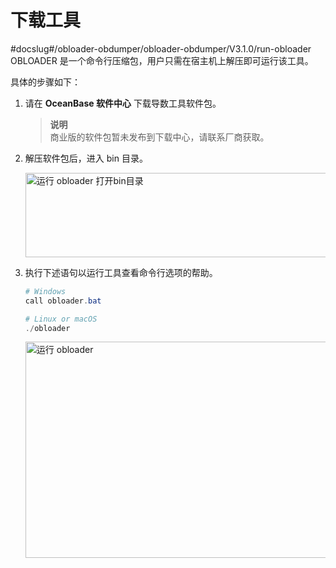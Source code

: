 下载工具 
=========================
#docslug#/obloader-obdumper/obloader-obdumper/V3.1.0/run-obloader
OBLOADER 是一个命令行压缩包，用户只需在宿主机上解压即可运行该工具。

具体的步骤如下：

1. 请在 **OceanBase 软件中心** 下载导数工具软件包。

   > **说明** <br>
   > 商业版的软件包暂未发布到下载中心，请联系厂商获取。

2. 解压软件包后，进入 bin 目录。

      <img src="https://obbusiness-private.oss-cn-shanghai.aliyuncs.com/doc/img/obloaderobdumper/obloaderdumper310-bin.png" width = "560" height = "135" alt="运行 obloader 打开bin目录" />


3. 执行下述语句以运行工具查看命令行选项的帮助。
 
   ```powershell
   # Windows
   call obloader.bat 

   # Linux or macOS 
   ./obloader
   ```

   <img src="https://obbusiness-private.oss-cn-shanghai.aliyuncs.com/doc/img/obloaderobdumper/obloaderdumper310-runobloader.png" width = "560" height = "346" alt="运行 obloader" />
